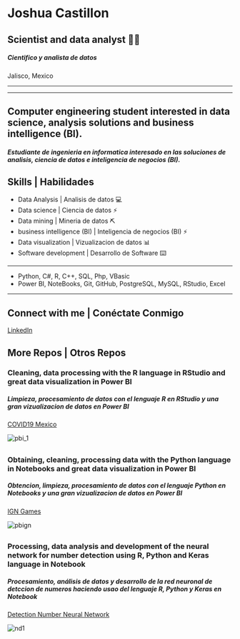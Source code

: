 # Joshua Castillon

## Scientist and data analyst  👨‍🔬
##### Cientifico y analista de datos  
Jalisco, Mexico
--- --- --- --- --- --- --- --- --- --- --- ---
--- --- --- --- --- --- --- --- --- --- --- ---  

## Computer engineering student interested in data science, analysis solutions and business intelligence (BI).
##### Estudiante de ingenieria en informatica interesado en las soluciones de analisis, ciencia de datos e inteligencia de negocios (BI).

## Skills | Habilidades
- Data Analysis | Analisis de datos :computer:
- Data science | Ciencia de datos :zap:
- Data mining | Mineria de datos ⛏️
- business intelligence (BI) | Inteligencia de negocios (BI) :zap:
- Data visualization | Vizualizacion de datos 📊
- Software development | Desarrollo de Software ⌨️
--- --- --- --- --- --- --- --- --- --- --- ---  

- Python, C#, R, C++, SQL, Php, VBasic
- Power BI, NoteBooks, Git, GitHub, PostgreSQL, MySQL, RStudio, Excel

--- --- --- --- --- --- --- --- --- --- --- ---  

## Connect with me | Conéctate Conmigo
[LinkedIn](https://www.linkedin.com/in/uriel-castillon-488a49228/)    
## More Repos | Otros Repos  
  
### Cleaning, data processing with the R language in RStudio and great data visualization in Power BI  
##### Limpieza, procesamiento de datos con el lenguaje R en RStudio y una gran vizualizacion de datos en Power BI  
[COVID19 Mexico](https://github.com/juriel1/EDA-Covid19-Mexico)  
  
![pbi_1](https://github.com/juriel1/juriel1/assets/93067527/218f80a0-148f-40be-a0f5-6b5469bbe3bb)


##  


 
### Obtaining, cleaning, processing data with the Python language in Notebooks and great data visualization in Power BI
##### Obtencion, limpieza, procesamiento de datos con el lenguaje Python en Notebooks y una gran vizualizacion de datos en Power BI
[IGN Games](https://github.com/juriel1/EDA-IGN-Game) 
  
![pbign](https://github.com/juriel1/juriel1/assets/93067527/d6aa0193-567c-4619-993e-f1f4cf8b5111)


##


### Processing, data analysis and development of the neural network for number detection using R, Python and Keras language in Notebook
##### Procesamiento, análisis de datos y desarrollo de la red neuronal de detccion de numeros haciendo usao del lenguaje R, Python y Keras en Notebook
[Detection Number Neural Network](https://github.com/juriel1/Number-detection-Neural-Network)  

![nd1](https://github.com/juriel1/juriel1/assets/93067527/1909ced4-8de6-4990-8c6c-851460b88007)

##
